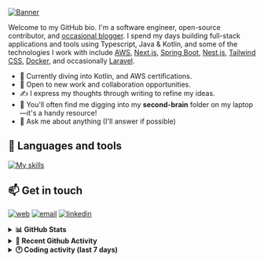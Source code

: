 [![Banner](https://raw.githubusercontent.com/wilfriedago/wilfriedago/main/assets/1.png)][website]

Welcome to my GitHub bio. I'm a software engineer, open-source contributor, and [occasional blogger][blog]. I spend my days building full-stack applications and tools using Typescript, Java & Kotlin, and some of the technologies I work with include [AWS](https://aws.amazon.com/fr/), [Next.js](https://nextjs.org/), [Spring Boot](https://spring.io/projects/spring-boot), [Nest.js](https://nestjs.com/), [Tailwind CSS](https://github.com/tailwindlabs/tailwindcss), [Docker](https://www.docker.com/), and occasionally [Laravel](https://laravel.com/).

- 🔭 Currently diving into Kotlin, and AWS certifications.
- 👯 Open to new work and collaboration opportunities.
- ✍️ I express my thoughts through writing to refine my ideas.
- 🧠 You'll often find me digging into my **second-brain** folder on my laptop—it's a handy resource!
- 💬 Ask me about anything (I'll answer if possible)

## 🎨 Languages and tools

[![My skills](https://skillicons.dev/icons?i=typescript,js,nodejs,nest,java,kotlin,spring,python,fastapi,django,aws,docker,vscode,idea,tailwind&perline=15)](https://wilfriedago.dev/about#skills)

## 📫 Get in touch
[![web](https://img.shields.io/badge/WEBSITE-12100E?logo=google-earth&color=282A36)][website]
[![email](https://img.shields.io/badge/MAIL-12100E?logo=mailgun&color=282A36)][mail]
[![linkedin](https://img.shields.io/badge/LINKEDIN-12100E?logo=linkedin&color=282A36)][linkedin]


<details>
  <summary><b>📊 GitHub Stats</b></summary>
	<br/>
	<p align="left">
		<img width="49.5%" src="https://github-readme-stats.vercel.app/api?username=wilfriedago&show_icons=true&count_private=true&title_color=10b981&icon_color=10b981&theme=react&hide_border=true&rank_icon=github" />
		<img width="49.5%" src="https://streak-stats.demolab.com/?user=wilfriedago&hide_border=true&theme=react&ring=10b981&fire=fff&currStreakNum=fff&sideLabels=10b981&currStreakLabel=10b981&sideNums=fff" />
	</p>
</details>

<details>
  <summary><b>📅 Recent Github Activity</b></summary>
	<br>

<!--RECENT_ACTIVITY:last_update-->
Last Updated: Saturday, December 14th, 2024, 4:18:15 AM
<!--RECENT_ACTIVITY:last_update_end-->

<!--RECENT_ACTIVITY:start-->
1. 🔱 Forked [wilfriedago/haydenbleasel.com](https://github.com/wilfriedago/haydenbleasel.com) from [haydenbleasel/website](https://github.com/haydenbleasel/website)<br>
2. ⭐ Starred [haydenbleasel/website](https://github.com/haydenbleasel/website)<br>
3. 🔱 Forked [wilfriedago/next-forge](https://github.com/wilfriedago/next-forge) from [haydenbleasel/next-forge](https://github.com/haydenbleasel/next-forge)<br>
4. ⭐ Starred [haydenbleasel/next-forge](https://github.com/haydenbleasel/next-forge)<br>
5. ⭐ Starred [cloudposse/terraform-aws-elasticsearch](https://github.com/cloudposse/terraform-aws-elasticsearch)<br>
<!--RECENT_ACTIVITY:end-->
</details>

<details>
  <summary><b>🕐 Coding activity (last 7 days)</b></summary>
	<br>

<!--START_SECTION:waka-->

```python
Total Time: 36 hrs 45 mins

Java                  10 hrs 45 mins  ██████░░░░░░░░░░░░░░░░░░░   24.23 %
TypeScript            10 hrs 4 mins   █████▓░░░░░░░░░░░░░░░░░░░   22.70 %
Other                 7 hrs 39 mins   ████▒░░░░░░░░░░░░░░░░░░░░   17.23 %
```

<!--END_SECTION:waka-->
</details>

[website]: https://wilfriedago.dev
[linkedin]: https://linkedin.com/in/wilfriedago
[blog]: https://wilfriedago.dev/blog
[mail]: mailto:me@wilfriedago.dev
